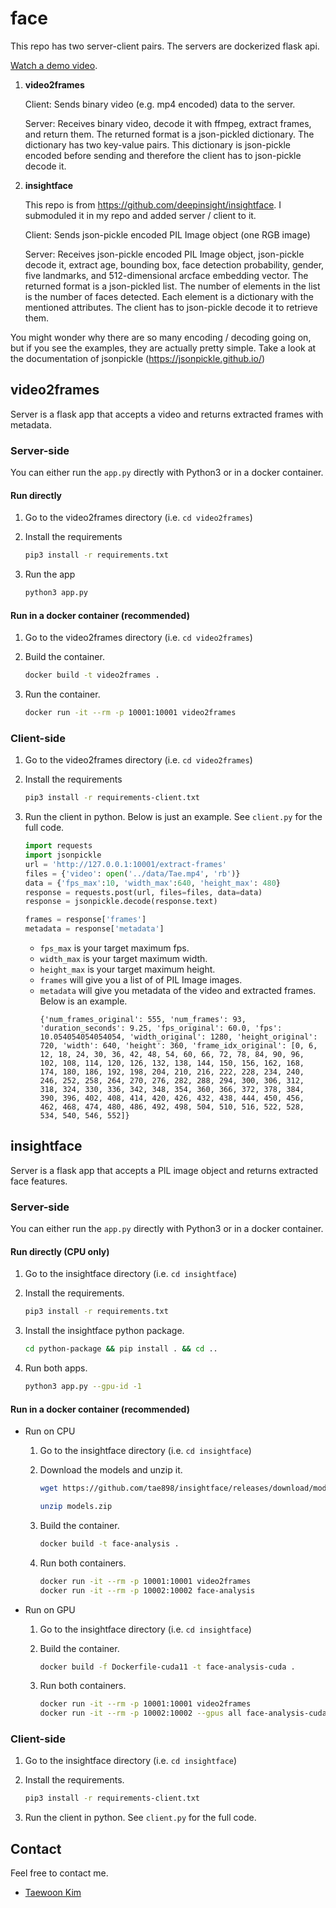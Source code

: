 # face

This repo has two server-client pairs. The servers are dockerized flask api.

[Watch a demo video](https://youtu.be/dnmE42q61VY).

1. **video2frames**

    Client: Sends binary video (e.g. mp4 encoded) data to the server.
    
    Server: Receives binary video, decode it with ffmpeg, extract frames, and return them. The returned format is a json-pickled dictionary. The dictionary has two key-value pairs. This dictionary is json-pickle encoded before sending and therefore the client has to json-pickle decode it.

1.  **insightface**

    This repo is from https://github.com/deepinsight/insightface. I submoduled it in my repo and added server / client to it.

    Client: Sends json-pickle encoded PIL Image object (one RGB image)

    Server: Receives json-pickle encoded PIL Image object, json-pickle decode it, extract age, bounding box, face detection probability, gender, five landmarks, and 512-dimensional arcface embedding vector. The returned format is a json-pickled list. The number of elements in the list is the number of faces detected. Each element is a dictionary with the mentioned attributes. The client has to json-pickle decode it to retrieve them.

You might wonder why there are so many encoding / decoding going on, but if you see the examples, they are actually pretty simple. Take a look at the documentation of jsonpickle (https://jsonpickle.github.io/)


## video2frames

Server is a flask app that accepts a video and returns extracted frames with metadata.

### Server-side

You can either run the `app.py` directly with Python3 or in a docker container.

#### Run directly

1. Go to the video2frames directory (i.e. `cd video2frames`) 

1. Install the requirements
    ```bash
    pip3 install -r requirements.txt
    ```

2. Run the app
    ```bash
    python3 app.py
    ```

#### Run in a docker container (recommended)

1. Go to the video2frames directory (i.e. `cd video2frames`) 

2. Build the container.
    ```bash
    docker build -t video2frames .
    ```
3. Run the container.
    ```bash
    docker run -it --rm -p 10001:10001 video2frames 
    ```

### Client-side

1. Go to the video2frames directory (i.e. `cd video2frames`)


1. Install the requirements
    ```bash
    pip3 install -r requirements-client.txt
    ```

1. Run the client in python. Below is just an example. See `client.py` for the full code.
    ```python
    import requests
    import jsonpickle
    url = 'http://127.0.0.1:10001/extract-frames'
    files = {'video': open('../data/Tae.mp4', 'rb')}
    data = {'fps_max':10, 'width_max':640, 'height_max': 480}
    response = requests.post(url, files=files, data=data)
    response = jsonpickle.decode(response.text)

    frames = response['frames']
    metadata = response['metadata']
    ```

   - `fps_max` is your target maximum fps.
   - `width_max` is your target maximum width.
   - `height_max` is your target maximum height.
   - `frames` will give you a list of of PIL Image images.
   - `metadata` will give you metadata of the video and extracted frames. Below is an example.
        ```
        {'num_frames_original': 555, 'num_frames': 93, 'duration_seconds': 9.25, 'fps_original': 60.0, 'fps': 10.054054054054054, 'width_original': 1280, 'height_original': 720, 'width': 640, 'height': 360, 'frame_idx_original': [0, 6, 12, 18, 24, 30, 36, 42, 48, 54, 60, 66, 72, 78, 84, 90, 96, 102, 108, 114, 120, 126, 132, 138, 144, 150, 156, 162, 168, 174, 180, 186, 192, 198, 204, 210, 216, 222, 228, 234, 240, 246, 252, 258, 264, 270, 276, 282, 288, 294, 300, 306, 312, 318, 324, 330, 336, 342, 348, 354, 360, 366, 372, 378, 384, 390, 396, 402, 408, 414, 420, 426, 432, 438, 444, 450, 456, 462, 468, 474, 480, 486, 492, 498, 504, 510, 516, 522, 528, 534, 540, 546, 552]}
        ```

## insightface

Server is a flask app that accepts a PIL image object and returns extracted face features.

### Server-side

You can either run the `app.py` directly with Python3 or in a docker container.

#### Run directly (CPU only)

1. Go to the insightface directory (i.e. `cd insightface`)

1. Install the requirements.
    ```bash
    pip3 install -r requirements.txt
    ```

1. Install the insightface python package.

    ```bash
    cd python-package && pip install . && cd ..
    ```

2. Run both apps.
    ```bash
    python3 app.py --gpu-id -1
    ```

#### Run in a docker container (recommended)

- Run on CPU

  1. Go to the insightface directory (i.e. `cd insightface`)
  
  1. Download the models and unzip it. 
        ```bash
        wget https://github.com/tae898/insightface/releases/download/models/models.zip

        unzip models.zip
        ```

  2. Build the container.
      ```bash
      docker build -t face-analysis .  
      ```

  3. Run both containers.
      ```bash
      docker run -it --rm -p 10001:10001 video2frames 
      docker run -it --rm -p 10002:10002 face-analysis
      ```

- Run on GPU

  1. Go to the insightface directory (i.e. `cd insightface`)

  2. Build the container.
      ```bash
      docker build -f Dockerfile-cuda11 -t face-analysis-cuda .  
      ```

  3. Run both containers.
      ```bash
      docker run -it --rm -p 10001:10001 video2frames 
      docker run -it --rm -p 10002:10002 --gpus all face-analysis-cuda
      ```

### Client-side

1. Go to the insightface directory (i.e. `cd insightface`)

1. Install the requirements.
    ```bash
    pip3 install -r requirements-client.txt
    ```

2. Run the client in python. See `client.py` for the full code.

## Contact

Feel free to contact me.

* [Taewoon Kim](https://taewoonkim.com/)

